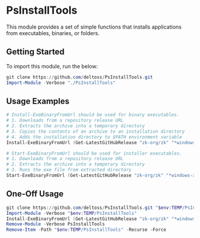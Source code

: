 # PsInstallTools

This module provides a set of simple functions that installs applications from executables, binaries, or folders.

## Getting Started

To import this module, run the below:

```powershell
git clone https://github.com/deltoss/PsInstallTools.git
Import-Module -Verbose "./PsInstallTools"
```

## Usage Examples

```powershell
# Install-ExeBinaryFromUrl should be used for binary executables.
# 1. Downloads from a repository release URL
# 2. Extracts the archive into a temporary directory
# 3. Copies the contents of an archive to an installation directory
# 4. Adds the installation directory to $PATH environment variable
Install-ExeBinaryFromUrl (Get-LatestGitHubRelease "zk-org/zk" "*windows-x86_64.tar.gz") "zk"

# Start-ExeBinaryFromUrl should be used for installer executables.
# 1. Downloads from a repository release URL
# 2. Extracts the archive into a temporary directory
# 3. Runs the exe file from extracted directory
Start-ExeBinaryFromUrl (Get-LatestGitHubRelease "zk-org/zk" "*windows-x86_64.tar.gz")
```

## One-Off Usage

```powershell
git clone https://github.com/deltoss/PsInstallTools.git "$env:TEMP/PsInstallTools"
Import-Module -Verbose "$env:TEMP/PsInstallTools"
Install-ExeBinaryFromUrl (Get-LatestGitHubRelease "zk-org/zk" "*windows-x86_64.tar.gz") "zk"
Remove-Module -Verbose PsInstallTools
Remove-Item -Path "$env:TEMP/PsInstallTools" -Recurse -Force
```

